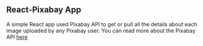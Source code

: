 ## React-Pixabay App
A simple React app used Pixabay API to get or pull all the details about each image uploaded by any Pixabay user. You can read more about the Pixabay API [here](https://pixabay.com/service/about/api/) 
